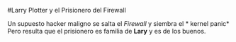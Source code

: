 #Larry Plotter y el Prisionero del Firewall

Un supuesto hacker maligno se salta el *Firewall* y siembra el * kernel panic*
Pero resulta que el prisionero es familia de **Lary** y es de los buenos.
